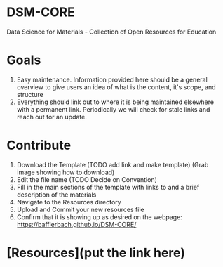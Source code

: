# DSM-CORE
Data Science for Materials - Collection of Open Resources for Education

# Goals
1. Easy maintenance. Information provided here should be a general overview to give users an idea of what is the content, it's scope, and structure
2. Everything should link out to where it is being maintained elsewhere with a permanent link. Periodically we will check for stale links and reach out for an update.

# Contribute
1. Download the Template (TODO add link and make template) (Grab image showing how to download)
2. Edit the file name (TODO Decide on Convention)
3. Fill in the main sections of the template with links to and a brief description of the materials
4. Navigate to the Resources directory
5. Upload and Commit your new resources file
6. Confirm that it is showing up as desired on the webpage: https://bafflerbach.github.io/DSM-CORE/

# [Resources](put the link here)
